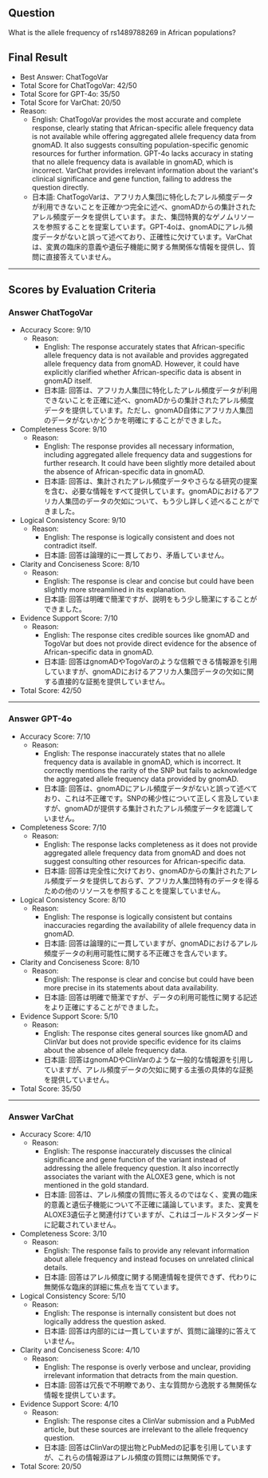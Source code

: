 ## Question

What is the allele frequency of rs1489788269 in African populations?

## Final Result

- Best Answer: ChatTogoVar
- Total Score for ChatTogoVar: 42/50
- Total Score for GPT-4o: 35/50
- Total Score for VarChat: 20/50
- Reason:
  - English: ChatTogoVar provides the most accurate and complete response, clearly stating that African-specific allele frequency data is not available while offering aggregated allele frequency data from gnomAD. It also suggests consulting population-specific genomic resources for further information. GPT-4o lacks accuracy in stating that no allele frequency data is available in gnomAD, which is incorrect. VarChat provides irrelevant information about the variant's clinical significance and gene function, failing to address the question directly.
  - 日本語: ChatTogoVarは、アフリカ人集団に特化したアレル頻度データが利用できないことを正確かつ完全に述べ、gnomADからの集計されたアレル頻度データを提供しています。また、集団特異的なゲノムリソースを参照することを提案しています。GPT-4oは、gnomADにアレル頻度データがないと誤って述べており、正確性に欠けています。VarChatは、変異の臨床的意義や遺伝子機能に関する無関係な情報を提供し、質問に直接答えていません。

---

## Scores by Evaluation Criteria

### Answer ChatTogoVar
- Accuracy Score: 9/10
  - Reason: 
    - English: The response accurately states that African-specific allele frequency data is not available and provides aggregated allele frequency data from gnomAD. However, it could have explicitly clarified whether African-specific data is absent in gnomAD itself.
    - 日本語: 回答は、アフリカ人集団に特化したアレル頻度データが利用できないことを正確に述べ、gnomADからの集計されたアレル頻度データを提供しています。ただし、gnomAD自体にアフリカ人集団のデータがないかどうかを明確にすることができました。
- Completeness Score: 9/10
  - Reason: 
    - English: The response provides all necessary information, including aggregated allele frequency data and suggestions for further research. It could have been slightly more detailed about the absence of African-specific data in gnomAD.
    - 日本語: 回答は、集計されたアレル頻度データやさらなる研究の提案を含む、必要な情報をすべて提供しています。gnomADにおけるアフリカ人集団のデータの欠如について、もう少し詳しく述べることができました。
- Logical Consistency Score: 9/10
  - Reason: 
    - English: The response is logically consistent and does not contradict itself.
    - 日本語: 回答は論理的に一貫しており、矛盾していません。
- Clarity and Conciseness Score: 8/10
  - Reason: 
    - English: The response is clear and concise but could have been slightly more streamlined in its explanation.
    - 日本語: 回答は明確で簡潔ですが、説明をもう少し簡潔にすることができました。
- Evidence Support Score: 7/10
  - Reason: 
    - English: The response cites credible sources like gnomAD and TogoVar but does not provide direct evidence for the absence of African-specific data in gnomAD.
    - 日本語: 回答はgnomADやTogoVarのような信頼できる情報源を引用していますが、gnomADにおけるアフリカ人集団データの欠如に関する直接的な証拠を提供していません。
- Total Score: 42/50

---

### Answer GPT-4o
- Accuracy Score: 7/10
  - Reason: 
    - English: The response inaccurately states that no allele frequency data is available in gnomAD, which is incorrect. It correctly mentions the rarity of the SNP but fails to acknowledge the aggregated allele frequency data provided by gnomAD.
    - 日本語: 回答は、gnomADにアレル頻度データがないと誤って述べており、これは不正確です。SNPの稀少性について正しく言及していますが、gnomADが提供する集計されたアレル頻度データを認識していません。
- Completeness Score: 7/10
  - Reason: 
    - English: The response lacks completeness as it does not provide aggregated allele frequency data from gnomAD and does not suggest consulting other resources for African-specific data.
    - 日本語: 回答は完全性に欠けており、gnomADからの集計されたアレル頻度データを提供しておらず、アフリカ人集団特有のデータを得るための他のリソースを参照することを提案していません。
- Logical Consistency Score: 8/10
  - Reason: 
    - English: The response is logically consistent but contains inaccuracies regarding the availability of allele frequency data in gnomAD.
    - 日本語: 回答は論理的に一貫していますが、gnomADにおけるアレル頻度データの利用可能性に関する不正確さを含んでいます。
- Clarity and Conciseness Score: 8/10
  - Reason: 
    - English: The response is clear and concise but could have been more precise in its statements about data availability.
    - 日本語: 回答は明確で簡潔ですが、データの利用可能性に関する記述をより正確にすることができました。
- Evidence Support Score: 5/10
  - Reason: 
    - English: The response cites general sources like gnomAD and ClinVar but does not provide specific evidence for its claims about the absence of allele frequency data.
    - 日本語: 回答はgnomADやClinVarのような一般的な情報源を引用していますが、アレル頻度データの欠如に関する主張の具体的な証拠を提供していません。
- Total Score: 35/50

---

### Answer VarChat
- Accuracy Score: 4/10
  - Reason: 
    - English: The response inaccurately discusses the clinical significance and gene function of the variant instead of addressing the allele frequency question. It also incorrectly associates the variant with the ALOXE3 gene, which is not mentioned in the gold standard.
    - 日本語: 回答は、アレル頻度の質問に答えるのではなく、変異の臨床的意義と遺伝子機能について不正確に議論しています。また、変異をALOXE3遺伝子と関連付けていますが、これはゴールドスタンダードに記載されていません。
- Completeness Score: 3/10
  - Reason: 
    - English: The response fails to provide any relevant information about allele frequency and instead focuses on unrelated clinical details.
    - 日本語: 回答はアレル頻度に関する関連情報を提供できず、代わりに無関係な臨床的詳細に焦点を当てています。
- Logical Consistency Score: 5/10
  - Reason: 
    - English: The response is internally consistent but does not logically address the question asked.
    - 日本語: 回答は内部的には一貫していますが、質問に論理的に答えていません。
- Clarity and Conciseness Score: 4/10
  - Reason: 
    - English: The response is overly verbose and unclear, providing irrelevant information that detracts from the main question.
    - 日本語: 回答は冗長で不明瞭であり、主な質問から逸脱する無関係な情報を提供しています。
- Evidence Support Score: 4/10
  - Reason: 
    - English: The response cites a ClinVar submission and a PubMed article, but these sources are irrelevant to the allele frequency question.
    - 日本語: 回答はClinVarの提出物とPubMedの記事を引用していますが、これらの情報源はアレル頻度の質問には無関係です。
- Total Score: 20/50